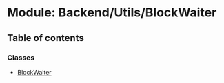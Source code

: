 # Module: Backend/Utils/BlockWaiter

## Table of contents

### Classes

- [BlockWaiter](../classes/backend_utils_blockwaiter.blockwaiter.md)
